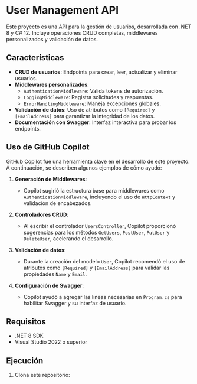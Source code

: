 # User Management API

Este proyecto es una API para la gestión de usuarios, desarrollada con .NET 8 y C# 12. Incluye operaciones CRUD completas, middlewares personalizados y validación de datos.

## Características

- **CRUD de usuarios**: Endpoints para crear, leer, actualizar y eliminar usuarios.
- **Middlewares personalizados**:
  - `AuthenticationMiddleware`: Valida tokens de autorización.
  - `LoggingMiddleware`: Registra solicitudes y respuestas.
  - `ErrorHandlingMiddleware`: Maneja excepciones globales.
- **Validación de datos**: Uso de atributos como `[Required]` y `[EmailAddress]` para garantizar la integridad de los datos.
- **Documentación con Swagger**: Interfaz interactiva para probar los endpoints.

## Uso de GitHub Copilot

GitHub Copilot fue una herramienta clave en el desarrollo de este proyecto. A continuación, se describen algunos ejemplos de cómo ayudó:

1. **Generación de Middlewares**:
   - Copilot sugirió la estructura base para middlewares como `AuthenticationMiddleware`, incluyendo el uso de `HttpContext` y validación de encabezados.

2. **Controladores CRUD**:
   - Al escribir el controlador `UsersController`, Copilot proporcionó sugerencias para los métodos `GetUsers`, `PostUser`, `PutUser` y `DeleteUser`, acelerando el desarrollo.

3. **Validación de datos**:
   - Durante la creación del modelo `User`, Copilot recomendó el uso de atributos como `[Required]` y `[EmailAddress]` para validar las propiedades `Name` y `Email`.

4. **Configuración de Swagger**:
   - Copilot ayudó a agregar las líneas necesarias en `Program.cs` para habilitar Swagger y su interfaz de usuario.

## Requisitos

- .NET 8 SDK
- Visual Studio 2022 o superior

## Ejecución

1. Clona este repositorio:
   

